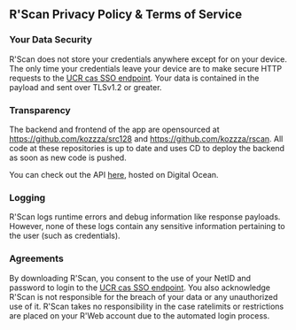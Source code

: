 ## R'Scan Privacy Policy & Terms of Service

### Your Data Security
R'Scan does not store your credentials anywhere except for on your device. The only time your credentials leave your device are to make secure HTTP requests to the [UCR cas SSO endpoint](https://auth.ucr.edu/cas/login?service=https%3A%2F%2Finnosoftfusiongo.com%2Fsso%2Flogin%2Flogin-process-cas.php). Your data is contained in the payload and sent over TLSv1.2 or greater.

### Transparency
The backend and frontend of the app are opensourced at https://github.com/kozzza/src128 and https://github.com/kozzza/rscan. All code at these repositories is up to date and uses CD to deploy the backend as soon as new code is pushed.

You can check out the API [here](https://src-128-8ilny.ondigitalocean.app/), hosted on Digital Ocean.

### Logging
R'Scan logs runtime errors and debug information like response payloads. However, none of these logs contain any sensitive information pertaining to the user (such as credentials).

### Agreements
By downloading R'Scan, you consent to the use of your NetID and password to login to the [UCR cas SSO endpoint](https://auth.ucr.edu/cas/login?service=https%3A%2F%2Finnosoftfusiongo.com%2Fsso%2Flogin%2Flogin-process-cas.php). You also acknowledge R'Scan is not responsible for the breach of your data or any unauthorized use of it. R'Scan takes no responsibility in the case ratelimits or restrictions are placed on your R'Web account due to the automated login process.
